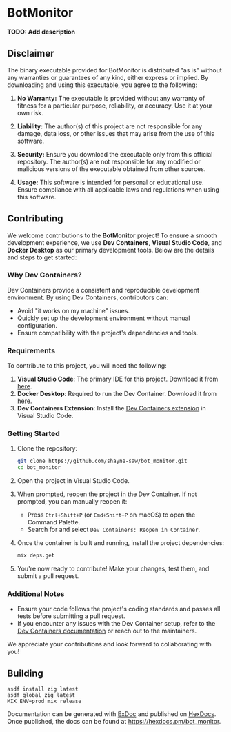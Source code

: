 # BotMonitor

**TODO: Add description**

## Disclaimer
The binary executable provided for BotMonitor is distributed "as is" without any warranties or guarantees of any kind, either express or implied. By downloading and using this executable, you agree to the following:

1. **No Warranty:**
   The executable is provided without any warranty of fitness for a particular purpose, reliability, or accuracy. Use it at your own risk.

2. **Liability:**
   The author(s) of this project are not responsible for any damage, data loss, or other issues that may arise from the use of this software.

3. **Security:**
   Ensure you download the executable only from this official repository. The author(s) are not responsible for any modified or malicious versions of the executable obtained from other sources.

4. **Usage:**
   This software is intended for personal or educational use. Ensure compliance with all applicable laws and regulations when using this software.

## Contributing

We welcome contributions to the **BotMonitor** project! To ensure a smooth development experience, we use **Dev Containers**, **Visual Studio Code**, and **Docker Desktop** as our primary development tools. Below are the details and steps to get started:

### Why Dev Containers?
Dev Containers provide a consistent and reproducible development environment. By using Dev Containers, contributors can:
- Avoid "it works on my machine" issues.
- Quickly set up the development environment without manual configuration.
- Ensure compatibility with the project's dependencies and tools.

### Requirements
To contribute to this project, you will need the following:
1. **Visual Studio Code**: The primary IDE for this project. Download it from [here](https://code.visualstudio.com/).
2. **Docker Desktop**: Required to run the Dev Container. Download it from [here](https://www.docker.com/products/docker-desktop).
3. **Dev Containers Extension**: Install the [Dev Containers extension](https://marketplace.visualstudio.com/items?itemName=ms-vscode-remote.remote-containers) in Visual Studio Code.

### Getting Started
1. Clone the repository:
   ```bash
   git clone https://github.com/shayne-saw/bot_monitor.git
   cd bot_monitor
   ```

2. Open the project in Visual Studio Code.

3. When prompted, reopen the project in the Dev Container. If not prompted, you can manually reopen it:
   - Press `Ctrl+Shift+P` (or `Cmd+Shift+P` on macOS) to open the Command Palette.
   - Search for and select `Dev Containers: Reopen in Container`.

4. Once the container is built and running, install the project dependencies:
   ```bash
   mix deps.get
   ```

5. You're now ready to contribute! Make your changes, test them, and submit a pull request.

### Additional Notes
- Ensure your code follows the project's coding standards and passes all tests before submitting a pull request.
- If you encounter any issues with the Dev Container setup, refer to the [Dev Containers documentation](https://containers.dev/) or reach out to the maintainers.

We appreciate your contributions and look forward to collaborating with you!

## Building

```
asdf install zig latest
asdf global zig latest
MIX_ENV=prod mix release

```

Documentation can be generated with [ExDoc](https://github.com/elixir-lang/ex_doc)
and published on [HexDocs](https://hexdocs.pm). Once published, the docs can
be found at <https://hexdocs.pm/bot_monitor>.

